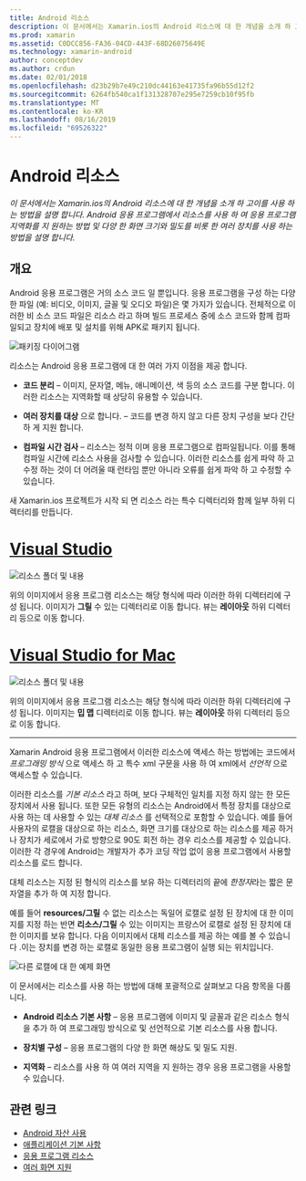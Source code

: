 ```yaml
---
title: Android 리소스
description: 이 문서에서는 Xamarin.ios의 Android 리소스에 대 한 개념을 소개 하 고이를 사용 하는 방법을 설명 합니다. Android 응용 프로그램에서 리소스를 사용 하 여 응용 프로그램 지역화를 지 원하는 방법 및 다양 한 화면 크기와 밀도를 비롯 한 여러 장치를 사용 하는 방법을 설명 합니다.
ms.prod: xamarin
ms.assetid: C0DCC856-FA36-04CD-443F-68D26075649E
ms.technology: xamarin-android
author: conceptdev
ms.author: crdun
ms.date: 02/01/2018
ms.openlocfilehash: d23b29b7e49c210dc44163e41735fa96b55d12f2
ms.sourcegitcommit: 6264fb540ca1f131328707e295e7259cb10f95fb
ms.translationtype: MT
ms.contentlocale: ko-KR
ms.lasthandoff: 08/16/2019
ms.locfileid: "69526322"
---
```

# <a name="android-resources"></a>Android 리소스

_이 문서에서는 Xamarin.ios의 Android 리소스에 대 한 개념을 소개 하 고이를 사용 하는 방법을 설명 합니다. Android 응용 프로그램에서 리소스를 사용 하 여 응용 프로그램 지역화를 지 원하는 방법 및 다양 한 화면 크기와 밀도를 비롯 한 여러 장치를 사용 하는 방법을 설명 합니다._


## <a name="overview"></a>개요

Android 응용 프로그램은 거의 소스 코드 일 뿐입니다. 응용 프로그램을 구성 하는 다양 한 파일 (예: 비디오, 이미지, 글꼴 및 오디오 파일)은 몇 가지가 있습니다. 전체적으로 이러한 비 소스 코드 파일은 리소스 라고 하며 빌드 프로세스 중에 소스 코드와 함께 컴파일되고 장치에 배포 및 설치를 위해 APK로 패키지 됩니다.

![패키징 다이어그램](images/packaging-diagram.png)

리소스는 Android 응용 프로그램에 대 한 여러 가지 이점을 제공 합니다.

- **코드 분리** &ndash; 이미지, 문자열, 메뉴, 애니메이션, 색 등의 소스 코드를 구분 합니다. 이러한 리소스는 지역화할 때 상당히 유용할 수 있습니다.

- **여러 장치를 대상** 으로 합니다. &ndash; 코드를 변경 하지 않고 다른 장치 구성을 보다 간단 하 게 지원 합니다.

- **컴파일 시간 검사** &ndash; 리소스는 정적 이며 응용 프로그램으로 컴파일됩니다. 이를 통해 컴파일 시간에 리소스 사용을 검사할 수 있습니다. 이러한 리소스를 쉽게 파악 하 고 수정 하는 것이 더 어려울 때 런타임 뿐만 아니라 오류를 쉽게 파악 하 고 수정할 수 있습니다.

새 Xamarin.ios 프로젝트가 시작 되 면 리소스 라는 특수 디렉터리와 함께 일부 하위 디렉터리를 만듭니다.

# <a name="visual-studiotabwindows"></a>[Visual Studio](#tab/windows)

![리소스 폴더 및 내용](images/resources-folder-vs.png)

위의 이미지에서 응용 프로그램 리소스는 해당 형식에 따라 이러한 하위 디렉터리에 구성 됩니다. 이미지가 **그릴** 수 있는 디렉터리로 이동 합니다. 뷰는 **레이아웃** 하위 디렉터리 등으로 이동 합니다.
 
# <a name="visual-studio-for-mactabmacos"></a>[Visual Studio for Mac](#tab/macos)

![리소스 폴더 및 내용](images/resources-folder-xs.png)

위의 이미지에서 응용 프로그램 리소스는 해당 형식에 따라 이러한 하위 디렉터리에 구성 됩니다. 이미지는 **밉 맵** 디렉터리로 이동 합니다. 뷰는 **레이아웃** 하위 디렉터리 등으로 이동 합니다.
 
-----

Xamarin Android 응용 프로그램에서 이러한 리소스에 액세스 하는 방법에는 코드에서 *프로그래밍 방식* 으로 액세스 하 고 특수 xml 구문을 사용 하 여 xml에서 *선언적* 으로 액세스할 수 있습니다.

이러한 리소스를 *기본 리소스* 라고 하며, 보다 구체적인 일치를 지정 하지 않는 한 모든 장치에서 사용 됩니다. 또한 모든 유형의 리소스는 Android에서 특정 장치를 대상으로 사용 하는 데 사용할 수 있는 *대체 리소스* 를 선택적으로 포함할 수 있습니다. 예를 들어 사용자의 로캘을 대상으로 하는 리소스, 화면 크기를 대상으로 하는 리소스를 제공 하거나 장치가 세로에서 가로 방향으로 90도 회전 하는 경우 리소스를 제공할 수 있습니다. 이러한 각 경우에 Android는 개발자가 추가 코딩 작업 없이 응용 프로그램에서 사용할 리소스를 로드 합니다.

대체 리소스는 지정 된 형식의 리소스를 보유 하는 디렉터리의 끝에 *한정자*라는 짧은 문자열을 추가 하 여 지정 합니다.

예를 들어 **resources/그릴** 수 없는 리소스는 독일어 로캘로 설정 된 장치에 대 한 이미지를 지정 하는 반면 **리소스/그릴** 수 있는 이미지는 프랑스어 로캘로 설정 된 장치에 대 한 이미지를 보유 합니다. 다음 이미지에서 대체 리소스를 제공 하는 예를 볼 수 있습니다 .이는 장치를 변경 하는 로캘로 동일한 응용 프로그램이 실행 되는 위치입니다.

![다른 로캘에 대 한 예제 화면](images/localized-screenshots.png)

이 문서에서는 리소스를 사용 하는 방법에 대해 포괄적으로 살펴보고 다음 항목을 다룹니다.

- **Android 리소스 기본 사항** &ndash; 응용 프로그램에 이미지 및 글꼴과 같은 리소스 형식을 추가 하 여 프로그래밍 방식으로 및 선언적으로 기본 리소스를 사용 합니다.

- **장치별 구성** &ndash; 응용 프로그램의 다양 한 화면 해상도 및 밀도 지원.

- **지역화** &ndash; 리소스를 사용 하 여 여러 지역을 지 원하는 경우 응용 프로그램을 사용할 수 있습니다.


## <a name="related-links"></a>관련 링크

- [Android 자산 사용](~/android/app-fundamentals/resources-in-android/android-assets.md)
- [애플리케이션 기본 사항](https://developer.android.com/guide/topics/fundamentals.html)
- [응용 프로그램 리소스](https://developer.android.com/guide/topics/resources/index.html)
- [여러 화면 지원](https://developer.android.com/guide/practices/screens_support.html)
